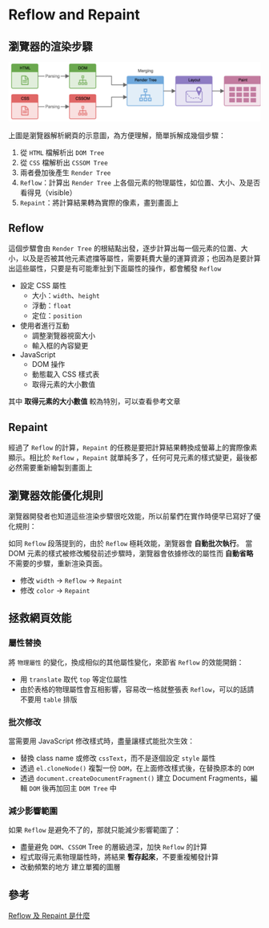 # Reflow and Repaint

## 瀏覽器的渲染步驟

![瀏覽器的渲染步驟](./page-render.png)

上圖是瀏覽器解析網頁的示意圖，為方便理解，簡單拆解成幾個步驟：

1. 從 `HTML` 檔解析出 `DOM Tree`
1. 從 `CSS` 檔解析出 `CSSOM Tree`
1. 兩者疊加後產生 `Render Tree`
1. `Reflow`：計算出 `Render Tree` 上各個元素的物理屬性，如位置、大小、及是否看得見（visible）
1. `Repaint`：將計算結果轉為實際的像素，畫到畫面上

## Reflow

這個步驟會由 `Render Tree` 的根結點出發，逐步計算出每一個元素的位置、大小，以及是否被其他元素遮擋等屬性，需要耗費大量的運算資源；也因為是要計算出這些屬性，只要是有可能牽扯到下面屬性的操作，都會觸發 `Reflow`

- 設定 CSS 屬性
  - 大小：`width`、`height`
  - 浮動：`float`
  - 定位：`position`
- 使用者進行互動
  - 調整瀏覽器視窗大小
  - 輸入框的內容變更
- JavaScript
  - DOM 操作
  - 動態載入 CSS 樣式表
  - 取得元素的大小數值

其中 **取得元素的大小數值** 較為特別，可以查看參考文章

## Repaint

經過了 `Reflow` 的計算，`Repaint` 的任務是要把計算結果轉換成螢幕上的實際像素顯示。相比於 `Reflow` ，`Repaint` 就單純多了，任何可見元素的樣式變更，最後都必然需要重新繪製到畫面上

## 瀏覽器效能優化規則

瀏覽器開發者也知道這些渲染步驟很吃效能，所以前輩們在實作時便早已寫好了優化規則：

如同 `Reflow` 段落提到的，由於 `Reflow` 極耗效能，瀏覽器會 **自動批次執行**。
當 DOM 元素的樣式被修改觸發前述步驟時，瀏覽器會依據修改的屬性而 **自動省略** 不需要的步驟，重新渲染頁面。

- 修改 `width` → `Reflow` → `Repaint`
- 修改 `color` → `Repaint`

## 拯救網頁效能

### 屬性替換

將 `物理屬性` 的變化，換成相似的其他屬性變化，來節省 `Reflow` 的效能開銷：

- 用 `translate` 取代 `top` 等定位屬性
- 由於表格的物理屬性會互相影響，容易改一格就整張表 `Reflow`，可以的話請不要用 `table` 排版

### 批次修改

當需要用 JavaScript 修改樣式時，盡量讓樣式能批次生效：

- 替換 class name 或修改 `cssText`，而不是逐個設定 `style` 屬性
- 透過 `el.cloneNode()` 複製一份 `DOM`，在上面修改樣式後，在替換原本的 `DOM`
- 透過 `document.createDocumentFragment()` 建立 Document Fragments，編輯 `DOM` 後再加回主 `DOM Tree` 中

### 減少影響範圍

如果 `Reflow` 是避免不了的，那就只能減少影響範圍了：

- 盡量避免 `DOM`、`CSSOM` Tree 的層級過深，加快 `Reflow` 的計算
- 程式取得元素物理屬性時，將結果 **暫存起來**，不要重複觸發計算
- 改動頻繁的地方 建立單獨的圖層

## 參考

[Reflow 及 Repaint 是什麼](https://ithelp.ithome.com.tw/articles/10217427)
